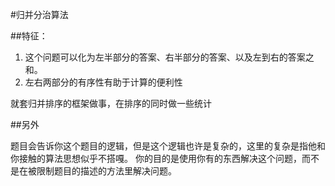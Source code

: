 #归并分治算法

##特征：
1. 这个问题可以化为左半部分的答案、右半部分的答案、以及左到右的答案之和。
2. 左右两部分的有序性有助于计算的便利性

就套归并排序的框架做事，在排序的同时做一些统计


##另外

题目会告诉你这个题目的逻辑，但是这个逻辑也许是复杂的，这里的复杂是指他和你接触的算法思想似乎不搭嘎。
你的目的是使用你有的东西解决这个问题，而不是在被限制题目的描述的方法里解决问题。
